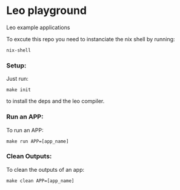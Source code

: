 # Leo playground

Leo example applications

To excute this repo you need to instanciate the nix shell by running:
```
nix-shell
```

### Setup:
Just run:
```
make init
```
to install the deps and the leo compiler.

### Run an APP:
To run an APP:
```
make run APP=[app_name]
```

### Clean Outputs:
To clean the outputs of an app:
```
make clean APP=[app_name]
```
